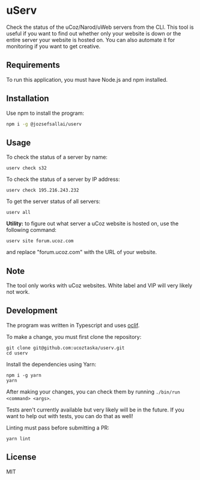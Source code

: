 # uServ

Check the status of the uCoz/Narod/uWeb servers from the CLI. This tool is useful if you want to find out whether only your website is down or the entire server your website is hosted on. You can also automate it for monitoring if you want to get creative.

## Requirements

To run this application, you must have Node.js and npm installed.

## Installation

Use npm to install the program:

```sh
npm i -g @jozsefsallai/userv
```

## Usage

To check the status of a server by name:

```
userv check s32
```

To check the status of a server by IP address:

```
userv check 195.216.243.232
```

To get the server status of all servers:

```
userv all
```

**Utility:** to figure out what server a uCoz website is hosted on, use the following command:
```
userv site forum.ucoz.com
```
and replace "forum.ucoz.com" with the URL of your website.

## Note

The tool only works with uCoz websites. White label and VIP will very likely not work.

## Development

The program was written in Typescript and uses [oclif](https://oclif.io/).

To make a change, you must first clone the repository:

```
git clone git@github.com:ucoztaska/userv.git
cd userv
```

Install the dependencies using Yarn:
```
npm i -g yarn
yarn
```

After making your changes, you can check them by running `./bin/run <command> <args>`.

Tests aren't currently available but very likely will be in the future. If you want to help out with tests, you can do that as well!

Linting must pass before submitting a PR:

```
yarn lint
```

## License

MIT
